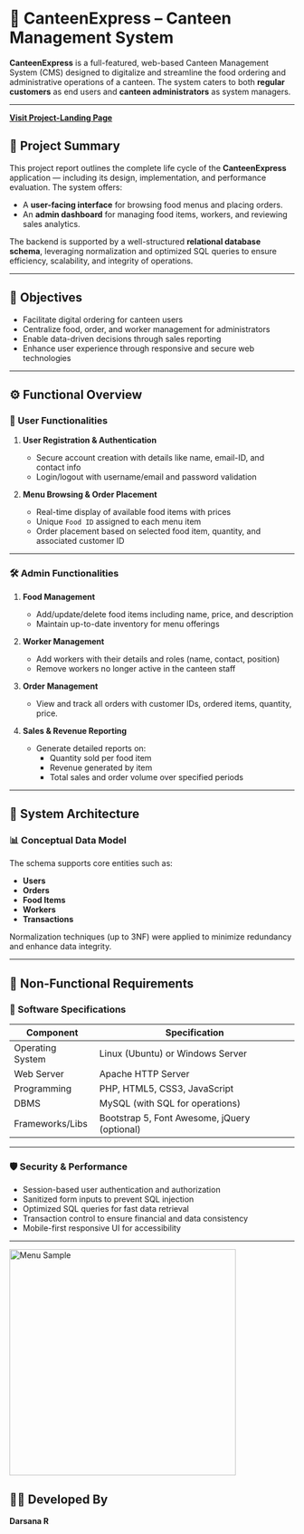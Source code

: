 # 🧾 CanteenExpress – Canteen Management System

**CanteenExpress** is a full-featured, web-based Canteen Management System (CMS) designed to digitalize and streamline the food ordering and administrative operations of a canteen. The system caters to both **regular customers** as end users and **canteen administrators** as system managers.

---

**[Visit Project-Landing Page](https://darsana-ramesh.github.io/CanteenExpress/)**

## 📘 Project Summary

This project report outlines the complete life cycle of the **CanteenExpress** application — including its design, implementation, and performance evaluation. The system offers:

- A **user-facing interface** for browsing food menus and placing orders.
- An **admin dashboard** for managing food items, workers, and reviewing sales analytics.

The backend is supported by a well-structured **relational database schema**, leveraging normalization and optimized SQL queries to ensure efficiency, scalability, and integrity of operations.

---

## 🎯 Objectives

- Facilitate digital ordering for canteen users
- Centralize food, order, and worker management for administrators
- Enable data-driven decisions through sales reporting
- Enhance user experience through responsive and secure web technologies

---

## ⚙️ Functional Overview

### 👤 User Functionalities

1. **User Registration & Authentication**
   - Secure account creation with details like name, email-ID, and contact info
   - Login/logout with username/email and password validation

2. **Menu Browsing & Order Placement**
   - Real-time display of available food items with prices
   - Unique `Food ID` assigned to each menu item
   - Order placement based on selected food item, quantity, and associated customer ID

---

### 🛠️ Admin Functionalities

1. **Food Management**
   - Add/update/delete food items including name, price, and description
   - Maintain up-to-date inventory for menu offerings

2. **Worker Management**
   - Add workers with their details and roles (name, contact, position)
   - Remove workers no longer active in the canteen staff

3. **Order Management**
   - View and track all orders with customer IDs, ordered items, quantity, price.

4. **Sales & Revenue Reporting**
   - Generate detailed reports on:
     - Quantity sold per food item
     - Revenue generated by item
     - Total sales and order volume over specified periods

---

## 🧪 System Architecture

### 📊 Conceptual Data Model

The schema supports core entities such as:

- **Users**
- **Orders**
- **Food Items**
- **Workers**
- **Transactions**

Normalization techniques (up to 3NF) were applied to minimize redundancy and enhance data integrity.

---

## 🧾 Non-Functional Requirements

### 🧱 Software Specifications

| Component        | Specification                               |
|------------------|-------------------------------------------- |
| Operating System | Linux (Ubuntu) or Windows Server            |
| Web Server       | Apache HTTP Server                          |
| Programming      | PHP, HTML5, CSS3, JavaScript                |
| DBMS             | MySQL (with SQL for operations)             |
| Frameworks/Libs  | Bootstrap 5, Font Awesome, jQuery (optional)|

---

### 🛡️ Security & Performance

- Session-based user authentication and authorization
- Sanitized form inputs to prevent SQL injection
- Optimized SQL queries for fast data retrieval
- Transaction control to ensure financial and data consistency
- Mobile-first responsive UI for accessibility

---

<img src="images/ss.png" alt="Menu Sample" width="400"/>


## 🧑‍💻 Developed By

**Darsana R**  

